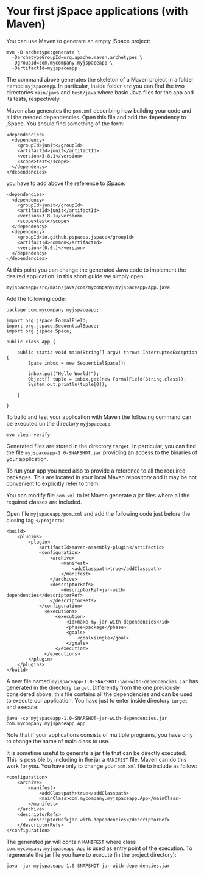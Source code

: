 # Your first jSpace applications (with Maven)
You can use Maven to generate an empty jSpace project:

```
mvn -B archetype:generate \
  -DarchetypeGroupId=org.apache.maven.archetypes \
  -DgroupId=com.mycompany.myjspaceapp \
  -DartifactId=myjspaceapp
```

The command above generates the skeleton of a Maven project in a folder named ```myjspaceapp```. In particular, inside folder ```src``` you can find the two directories ```main/java``` and ```test/java``` where basic Java files for the app and its tests, respectively.

Maven also generates the ```pom.xml``` describing how building your code and all the needed dependencies. Open this file and add the dependency to jSpace. You should find something of the form:

```
<dependencies>
  <dependency>
    <groupId>junit</groupId>
    <artifactId>junit</artifactId>
    <version>3.8.1</version>
    <scope>test</scope>
  </dependency>
</dependencies>
```

you have to add above the reference to jSpace:

```
<dependencies>
  <dependency>
    <groupId>junit</groupId>
    <artifactId>junit</artifactId>
    <version>3.8.1</version>
    <scope>test</scope>
  </dependency>
  <dependency>
    <groupId>io.github.pspaces.jspace</groupId>
    <artifactId>common</artifactId>
    <version>[0.0,)</version>
  </dependency>
</dependencies>
```

At this point you can change the generated Java code to implement the desired application. In this short guide we simply open:

```
myjspaceapp/src/main/java/com/mycompany/myjspaceapp/App.java
```

Add the following code:

```
package com.mycompany.myjspaceapp;

import org.jspace.FormalField;
import org.jspace.SequentialSpace;
import org.jspace.Space;

public class App {

	public static void main(String[] argv) throws InterruptedException {
		Space inbox = new SequentialSpace();

		inbox.put("Hello World!");
		Object[] tuple = inbox.get(new FormalField(String.class));				
		System.out.println(tuple[0]);

	}

}
```

To build and test your application with Maven the following command can be executed un the directory ```myjspaceapp```:

```
mvn clean verify
```

Generated files are stored in the directory ```target```. In particular, you can find the file ```myjspaceapp-1.0-SNAPSHOT.jar``` providing an access to the binaries of your application.

To run your app you need also to provide a reference to all the required packages. This are located in your local Maven repository and it may be not convenient to explicitly refer to them.

You can modify file ```pom.xml``` to let Maven generate a jar files where all the required classes are included.

Open file ```myjspaceapp/pom.xml``` and add the following code just before the closing tag ```</project>```:

```
<build>
    <plugins>
        <plugin>
            <artifactId>maven-assembly-plugin</artifactId>
            <configuration>
                <archive>
                    <manifest>
                        <addClasspath>true</addClasspath>
                    </manifest>
                </archive>
                <descriptorRefs>
                    <descriptorRef>jar-with-dependencies</descriptorRef>
                </descriptorRefs>
            </configuration>
              <executions>
                  <execution>
                      <id>make-my-jar-with-dependencies</id>
                      <phase>package</phase>
                      <goals>
                          <goal>single</goal>
                      </goals>
                  </execution>
              </executions>
        </plugin>
    </plugins>
</build>
```

A new file named ```myjspaceapp-1.0-SNAPSHOT-jar-with-dependencies.jar``` has generated in the directory ```target```. Differently from the one previously considered above, this file contains all the dependencies and can be used to execute our application. You have just to enter inside directory ```target``` and execute:

```
java -cp myjspaceapp-1.0-SNAPSHOT-jar-with-dependencies.jar com.mycompany.myjspaceapp.App
```

Note that if your applications consists of multiple programs, you have only to change the name of main class to use.

It is sometime useful to generate a jar file that can be directly executed. This is possible by including in the jar a ```MANIFEST``` file. Maven can do this work for you. You have only to change your ```pom.xml``` file to include as follow:

```
<configuration>
    <archive>
        <manifest>
            <addClasspath>true</addClasspath>
            <mainClass>com.mycompany.myjspaceapp.App</mainClass>
        </manifest>
    </archive>
    <descriptorRefs>
        <descriptorRef>jar-with-dependencies</descriptorRef>
    </descriptorRefs>
</configuration>
```

The generated jar will contain ```MANIFEST``` where class ```com.mycompany.myjspaceapp.App``` is used as entry point of the execution. To regenerate the jar file you have to execute (in the project directory):

```
java -jar myjspaceapp-1.0-SNAPSHOT-jar-with-dependencies.jar
```
